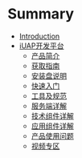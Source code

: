 # Summary

* [Introduction](README.md)
* [iUAP开发平台](articles/iuap-develop/REAEME.md)
  * [产品简介]()
  * [获取指南]()
  * [安装盘说明]()
  * [快速入门]()
  * [工具及规范]()
  * [服务端详解]()
  * [技术组件详解]()
  * [应用组件详解]()
  * [产品使用问题]()
  * [视频专区]()

